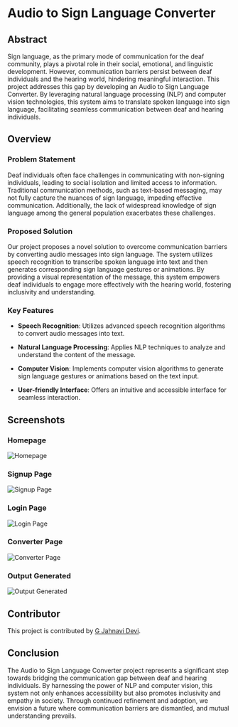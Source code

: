 # Audio to Sign Language Converter

## Abstract

Sign language, as the primary mode of communication for the deaf community, plays a pivotal role in their social, emotional, and linguistic development. However, communication barriers persist between deaf individuals and the hearing world, hindering meaningful interaction. This project addresses this gap by developing an Audio to Sign Language Converter. By leveraging natural language processing (NLP) and computer vision technologies, this system aims to translate spoken language into sign language, facilitating seamless communication between deaf and hearing individuals.

## Overview

### Problem Statement

Deaf individuals often face challenges in communicating with non-signing individuals, leading to social isolation and limited access to information. Traditional communication methods, such as text-based messaging, may not fully capture the nuances of sign language, impeding effective communication. Additionally, the lack of widespread knowledge of sign language among the general population exacerbates these challenges.

### Proposed Solution

Our project proposes a novel solution to overcome communication barriers by converting audio messages into sign language. The system utilizes speech recognition to transcribe spoken language into text and then generates corresponding sign language gestures or animations. By providing a visual representation of the message, this system empowers deaf individuals to engage more effectively with the hearing world, fostering inclusivity and understanding.

### Key Features

- **Speech Recognition**: Utilizes advanced speech recognition algorithms to convert audio messages into text.
  
- **Natural Language Processing**: Applies NLP techniques to analyze and understand the content of the message.
  
- **Computer Vision**: Implements computer vision algorithms to generate sign language gestures or animations based on the text input.
  
- **User-friendly Interface**: Offers an intuitive and accessible interface for seamless interaction.

## Screenshots

### Homepage
![Homepage](homepage.png)

### Signup Page
![Signup Page](signup.png)

### Login Page
![Login Page](login.png)

### Converter Page
![Converter Page](converter.png)

### Output Generated
![Output Generated](output.png)

## Contributor

This project is contributed by [G Jahnavi Devi](https://github.com/gannemjahnavi).

## Conclusion

The Audio to Sign Language Converter project represents a significant step towards bridging the communication gap between deaf and hearing individuals. By harnessing the power of NLP and computer vision, this system not only enhances accessibility but also promotes inclusivity and empathy in society. Through continued refinement and adoption, we envision a future where communication barriers are dismantled, and mutual understanding prevails.
